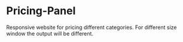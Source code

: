 # Pricing-Panel
Responsive website for pricing different categories. For different size window the output will be different.
